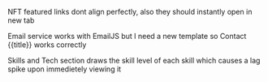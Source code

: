 NFT featured links dont align perfectly, also they should instantly open in new tab

Email service works with EmailJS but I need a new template so Contact {{title}} works correctly

Skills and Tech section draws the skill level of each skill which causes a lag spike upon immedietely viewing it